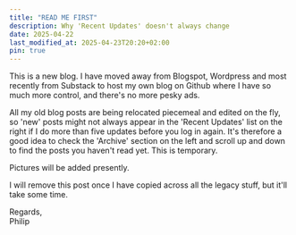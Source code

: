 ```yaml
---
title: "READ ME FIRST"
description: Why 'Recent Updates' doesn't always change
date: 2025-04-22
last_modified_at: 2025-04-23T20:20+02:00
pin: true
---
```


This is a new blog. I have moved away from Blogspot, Wordpress and most recently from Substack to host my own blog on Github where I have so much more control, and there's no more pesky ads.

All my old blog posts are being relocated piecemeal and edited on the fly, so 'new' posts might not always appear in the 'Recent Updates' list on the right if I do more than five updates before you log in again. It's therefore a good idea to check the 'Archive' section on the left and scroll up and down to find the posts you haven't read yet. This is temporary.

Pictures will be added presently.

I will remove this post once I have copied across all the legacy stuff, but it'll take some time.

Regards,  
Philip
